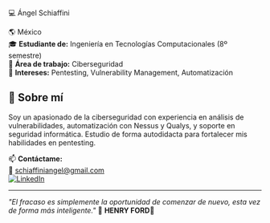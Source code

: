 💻 Ángel Schiaffini 

🌎  México  
🎓 **Estudiante de:** Ingeniería en Tecnologías Computacionales (8º semestre)  
🔐 **Área de trabajo:** Ciberseguridad  
🚀 **Intereses:** Pentesting, Vulnerability Management, Automatización

## 🚀 Sobre mí
Soy un apasionado de la ciberseguridad con experiencia en análisis de vulnerabilidades, automatización con Nessus y Qualys, y soporte en seguridad informática. Estudio de forma autodidacta para fortalecer mis habilidades en pentesting.

📫 **Contáctame:**  
📧 schiaffiniangel@gmail.com  
[![LinkedIn](https://img.shields.io/badge/LinkedIn-JoseAngelSchiaffini-blue?logo=linkedin)](https://www.linkedin.com/in/jose-schiaffini/)  

---

*"El fracaso es simplemente la oportunidad de comenzar de nuevo, esta vez de forma más inteligente."* 🔐
**HENRY FORD**🚀


